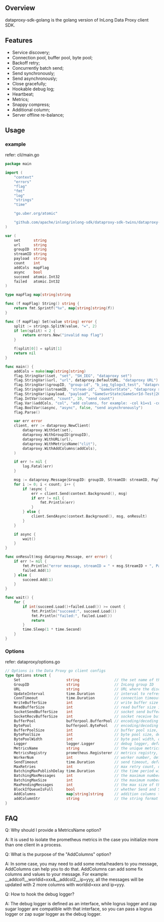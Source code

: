 ## Overview

dataproxy-sdk-golang is the golang version of InLong Data Proxy client SDK.

## Features

- Service discovery;
- Connection pool, buffer pool, byte pool;
- Backoff retry;
- Concurrently batch send;
- Send synchronously;
- Send asynchronously;
- Close gracefully;
- Hookable debug log;
- Heartbeat;
- Metrics;
- Snappy compress;
- Additional column;
- Server offline re-balance;

## Usage

### example

refer: cli/main.go

``` go
package main

import (
	"context"
	"errors"
	"flag"
	"fmt"
	"log"
	"strings"
	"time"

	"go.uber.org/atomic"

	"github.com/apache/inlong/inlong-sdk/dataproxy-sdk-twins/dataproxy-sdk-golang/dataproxy"
)

var (
	set      string
	url      string
	groupID  string
	streamID string
	payload  string
	count    int
	addCols  mapFlag
	async    bool
	succeed  atomic.Int32
	failed   atomic.Int32
)

type mapFlag map[string]string

func (f mapFlag) String() string {
	return fmt.Sprintf("%v", map[string]string(f))
}

func (f mapFlag) Set(value string) error {
	split := strings.SplitN(value, "=", 2)
	if len(split) < 2 {
		return errors.New("invalid map flag")
	}

	f[split[0]] = split[1]
	return nil
}

func main() {
	addCols = make(map[string]string)
	flag.StringVar(&set, "set", "SH_IEG", "dataproxy set")
	flag.StringVar(&url, "url", dataproxy.DefaultURL, "dataproxy URL")
	flag.StringVar(&groupID, "group-id", "b_ieg_tglogv3_test", "dataproxy group ID")
	flag.StringVar(&streamID, "stream-id", "GameSvrState", "dataproxy stream ID")
	flag.StringVar(&payload, "payload", "GameSvrState|GameSvrId-Test|2023-01-11 10:08:30|127.0.0.1|1", "message payload")
	flag.IntVar(&count, "count", 10, "send count")
	flag.Var(&addCols, "col", "add columns, for example: -col k1=v1 -col k2=v2")
	flag.BoolVar(&async, "async", false, "send asynchronously")
	flag.Parse()

	var err error
	client, err := dataproxy.NewClient(
		dataproxy.WithSet(set),
		dataproxy.WithGroupID(groupID),
		dataproxy.WithURL(url),
		dataproxy.WithMetricsName("clit"),
		dataproxy.WithAddColumns(addCols),
	)

	if err != nil {
		log.Fatal(err)
	}

	msg := dataproxy.Message{GroupID: groupID, StreamID: streamID, Payload: []byte(payload)}
	for i := 0; i < count; i++ {
		if !async {
			err = client.Send(context.Background(), msg)
			if err != nil {
				fmt.Println(err)
			}
		} else {
			client.SendAsync(context.Background(), msg, onResult)
		}
	}

	if async {
		wait()
	}
}

func onResult(msg dataproxy.Message, err error) {
	if err != nil {
		fmt.Println("error message, streamID = " + msg.StreamID + ", Payload = " + string(msg.Payload))
		failed.Add(1)
	} else {
		succeed.Add(1)
	}
}

func wait() {
	for {
		if int(succeed.Load()+failed.Load()) >= count {
			fmt.Println("succeed:", succeed.Load())
			fmt.Println("failed:", failed.Load())
			return
		}
		time.Sleep(1 * time.Second)
	}
}

```

### Options

refer: dataproxy/options.go

``` go
// Options is the Data Proxy go client configs
type Options struct {
	Set                     string                // the set name of the server
	GroupID                 string                // InLong group ID
	URL                     string                // URL where the discoverer to get the endpoint list of the server
	UpdateInterval          time.Duration         // interval to refresh the endpoint list, default: 5m
	ConnTimeout             time.Duration         // connection timeout: default: 3000ms
	WriteBufferSize         int                   // write buffer size in bytes, default: 16M
	ReadBufferSize          int                   // read buffer size in bytes, default: 16M
	SocketSendBufferSize    int                   // socket send buffer size in bytes, default: 16M
	SocketRecvBufferSize    int                   // socket receive buffer size in bytes, default: 16M
	BufferPool              bufferpool.BufferPool // encoding/decoding buffer pool, if not given, SDK will init a new one
	BytePool                bufferpool.BytePool   // encoding/decoding byte pool, if not given, SDK will init a new one
	BufferPoolSize          int                   // buffer pool size, default: 409600
	BytePoolSize            int                   // byte pool size, default: 409600
	BytePoolWidth           int                   // byte pool width, default: equals to BatchingMaxSize
	Logger                  logger.Logger         // debug logger, default: stdout
	MetricsName             string                // the unique metrics name of this SDK, used to isolate metrics in the case that more than 1 client are initialized in one process
	MetricsRegistry         prometheus.Registerer // metrics registry, default: prometheus.DefaultRegisterer
	WorkerNum               int                   // worker number, default: 8
	SendTimeout             time.Duration         // send timeout, default: 20000ms
	MaxRetries              int                   // max retry count, default: 2
	BatchingMaxPublishDelay time.Duration         // the time period within which the messages sent will be batched, default: 10ms
	BatchingMaxMessages     int                   // the maximum number of messages permitted in a batch, default: 10
	BatchingMaxSize         int                   // the maximum number of bytes permitted in a batch, default: 4K
	MaxPendingMessages      int                   // the max size of the queue holding the messages pending to receive an acknowledgment from the broker, default: 409600
	BlockIfQueueIsFull      bool                  // whether Send and SendAsync block if producer's message queue is full, default: false
	AddColumns              map[string]string     // addition columns to add to the message, for example: __addcol1__worldid=xxx&__addcol2__ip=yyy, all the message will be added 2 more columns with worldid=xxx and ip=yyy
	addColumnStr            string                // the string format of the AddColumns, just a cache, used internal
}
```

## FAQ

Q: Why should I provide a MetricsName option?

A: It is used to isolate the prometheus metrics in the case you initialize more than one client in a process.

Q: What is the purpose of the "AddColumns" option?

A: In some case, you may need to add some meta/headers to you message, AddColumns can help you to do that. AddColumns
can add some fix columns and values to your message. For example: \_\_addcol1\_\_worldid=xxx&\_\_addcol2\_\_ip=yyy, all
the messages will be updated with 2 more columns with worldid=xxx and ip=yyy.

Q: How to hook the debug logger?

A: The debug logger is defined as an interface, while logrus logger and zap sugar logger are compatible with that
interface, so you can pass a logrus logger or zap sugar logger as the debug logger.
